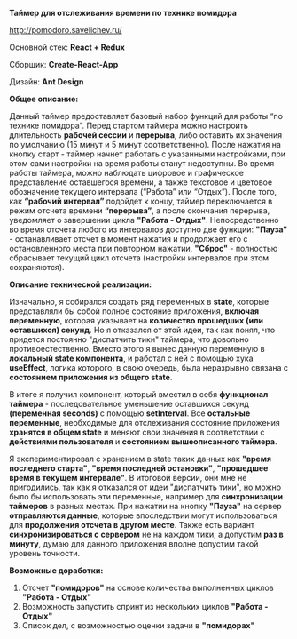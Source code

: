 **Таймер для отслеживания времени по технике помидора**



http://pomodoro.savelichev.ru/



Основной стек: **React + Redux**

Сборщик: **Create-React-App**

Дизайн: **Ant Design**



**Общее описание:**

Данный таймер предоставляет базовый набор функций для работы “по технике помидора”. Перед стартом таймера можно настроить длительность **рабочей сессии** и **перерыва**, либо оставить их значения по умолчанию (15 минут и 5 минут соответственно). После нажатия на кнопку старт - таймер начнет работать с указанными настройками, при этом сами настройки на время работы станут недоступны. Во время работы таймера, можно наблюдать цифровое и графическое представление оставшегося времени, а также текстовое и цветовое обозначение текущего интервала (“Работа” или “Отдых”). После того, как **“рабочий интервал”** подойдет к концу, таймер переключается в режим отсчета времени **“перерыва”**, а после окончания перерыва, уведомляет о завершении цикла **"Работа - Отдых"**. Непосредственно во время отсчета любого из интервалов доступно две функции: **"Пауза"** - останавливает отсчет в момент нажатия и продолжает его с остановленного места при повторном нажатии, **"Сброс"** - полностью сбрасывает текущий цикл отсчета (настройки интервалов при этом сохраняются).



**Описание технической реализации:**

Изначально, я собирался создать ряд переменных в **state**, которые представляли бы собой полное состояние приложения, **включая переменную**, которая указывает на **количество прошедших (или оставшихся) секунд**. Но я отказался от этой идеи, так как понял, что придется постоянно "диспатчить тики" таймера, что довольно противоестественно. Вместо этого я вынес данную переменную в **локальный state компонента**, и работал с ней с помощью хука **useEffect**, логика которого, в свою очередь, была неразрывно связана с **состоянием приложения из общего state**.

В итоге я получил компонент, который вместил в себя **функционал таймера** - последовательное уменьшение оставшихся секунд **(переменная seconds)** с помощью **setInterval**. Все **остальные переменные**, необходимые для отслеживания состояние приложения **хранятся в общем state** и меняют свои значения в соответствии с **действиями пользователя** и **состоянием вышеописанного таймера**.

Я экспериментировал с хранением в state таких данных как **"время последнего старта"**, **"время последней остановки"**, **"прошедшее время в текущем интервале"**. В итоговой версии, они мне не пригодились, так как я отказался от идеи "диспатчить тики", но можно было бы использовать эти переменные, например для **синхронизации таймеров** в разных местах. При нажатии на кнопку **"Пауза"** на сервер **отправляются данные**, которые впоследствии могут использоваться для **продолжения отсчета в другом месте**. Также есть вариант **синхронизироваться с сервером** не на каждом тики, а допустим **раз в минуту**, думаю для данного приложения вполне допустим такой уровень точности.



**Возможные доработки:**

1. Отсчет **"помидоров"** на основе количества выполненных циклов **"Работа - Отдых"**
2. Возможность запустить спринт из нескольких циклов **"Работа - Отдых"**
3. Список дел, с возможностью оценки задачи в **"помидорах"**
